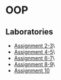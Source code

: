 # OOP

## Laboratories

- [Assignment 2-3](https://github.com/DiaconuAna/A23_OOP)\
- [Assignment 4-5](https://github.com/DiaconuAna/A45_OOP)\
- [Assignment 6-7](https://github.com/DiaconuAna/A67_OOP)\
- [Assignment 8-9](https://github.com/DiaconuAna/A89_OOP)\
- [Assignment 10](https://github.com/DiaconuAna/A10_OOP)
